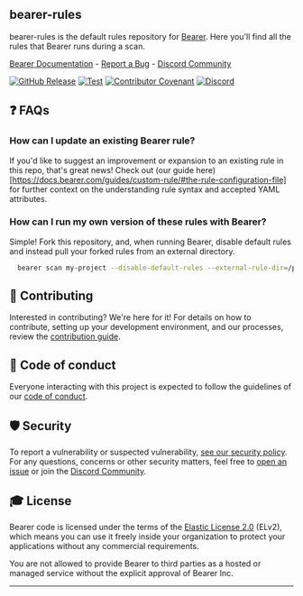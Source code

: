 
## bearer-rules

bearer-rules is the default rules repository for [Bearer](https://github.com/Bearer/bearer). Here you'll find all the rules that Bearer runs during a scan.

[Bearer Documentation](https://docs.bearer.com) - [Report a Bug](https://github.com/Bearer/bearer-rules/issues/new/choose) - [Discord Community][discord]

[![GitHub Release][release-img]][release]
[![Test][test-img]][test]
[![Contributor Covenant](https://img.shields.io/badge/Contributor%20Covenant-2.1-4baaaa.svg)](CODE_OF_CONDUCT.md)
[![Discord](https://img.shields.io/discord/1042147477765242973?label=discord)][discord]

## :question: FAQs

### How can I update an existing Bearer rule?

If you'd like to suggest an improvement or expansion to an existing rule in this repo, that's great news! Check out (our guide here)[https://docs.bearer.com/guides/custom-rule/#the-rule-configuration-file] for further context on the understanding rule syntax and accepted YAML attributes.

### How can I run my own version of these rules with Bearer?

Simple! Fork this repository, and, when running Bearer, disable default rules and instead pull your forked rules from an external directory.

```bash
  bearer scan my-project --disable-default-rules --external-rule-dir=/path-to-your-forked-bearer-rules
```

## :handshake: Contributing

Interested in contributing? We're here for it! For details on how to contribute, setting up your development environment, and our processes, review the [contribution guide](CONTRIBUTING.md).

## :rotating_light: Code of conduct

Everyone interacting with this project is expected to follow the guidelines of our [code of conduct](CODE_OF_CONDUCT.md).

## :shield: Security

To report a vulnerability or suspected vulnerability, [see our security policy](https://github.com/Bearer/bearer-rules/security/policy). For any questions, concerns or other security matters, feel free to [open an issue](https://github.com/Bearer/bearer-rules/issues/new/choose) or join the [Discord Community][discord].

## :mortar_board: License

Bearer code is licensed under the terms of the [Elastic License 2.0](LICENSE.txt) (ELv2), which means you can use it freely inside your organization to protect your applications without any commercial requirements.

You are not allowed to provide Bearer to third parties as a hosted or managed service without the explicit approval of Bearer Inc.

---

[discord]: https://discord.gg/eaHZBJUXRF
[test]: https://github.com/Bearer/bearer-rules/actions/workflows/integration_tests.yml
[test-img]: https://github.com/Bearer/bearer-rules/actions/workflows/integration_tests.yml/badge.svg
[release]: https://github.com/Bearer/bearer-rules/releases
[release-img]: https://img.shields.io/github/release/Bearer/bearer-rules.svg?logo=github
